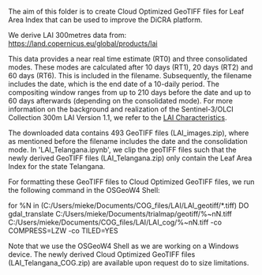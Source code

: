 The aim of this folder is to create Cloud Optimized GeoTIFF files for Leaf Area Index that can be used to improve the DiCRA platform.

We derive LAI 300metres data from: https://land.copernicus.eu/global/products/lai

This data provides a near real time estimate (RT0) and three consolidated modes. These modes are calculated after 10 days (RT1), 20 days (RT2) and 60 days (RT6). This is included in the filename. Subsequently, the filename includes the date, which is the end date of a 10-daily period. The compositing window ranges from up to 210 days before the date and up to 60 days afterwards (depending on the consolidated mode). For more information on the background and realization of the Sentinel-3/OLCI Collection 300m LAI Version 1.1, we refer to the [LAI Characteristics](https://land.copernicus.eu/global/products/lai). 

The downloaded data contains 493 GeoTIFF files (LAI_images.zip), where as mentioned before the filename includes the date and the consolidation mode. In 'LAI_Telangana.ipynb', we clip the geoTIFF files such that the newly derived GeoTIFF files (LAI_Telangana.zip) only contain the Leaf Area Index for the state Telangana. 

For formatting these GeoTIFF files to Cloud Optimized GeoTIFF files, we run the following command in the OSGeoW4 Shell:

for %N in (C:/Users/mieke/Documents/COG_files/LAI/LAI_geotiff/*.tiff) DO gdal_translate C:/Users/mieke/Documents/trialmap/geotiff/%~nN.tiff  C:/Users/mieke/Documents/COG_files/LAI/LAI_cog/%~nN.tiff -co COMPRESS=LZW -co TILED=YES

Note that we use the OSGeoW4 Shell as we are working on a Windows device. The newly derived Cloud Optimized GeoTIFF files (LAI_Telangana_COG.zip) are available upon request do to size limitations.